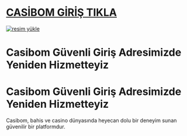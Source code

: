 # <a href="https://casibom1314.com/">CASİBOM GİRİŞ TIKLA</a>

<a href="https://casibom1314.com/"><img src="https://resmim.net/cdn/2024/10/07/mQocaj.png" alt="resim yükle" border="0" /></a>



# Casibom Güvenli Giriş Adresimizde Yeniden Hizmetteyiz
# Casibom Güvenli Giriş Adresimizde Yeniden Hizmetteyiz

Casibom, bahis ve casino dünyasında heyecan dolu bir deneyim sunan güvenilir bir platformdur.
